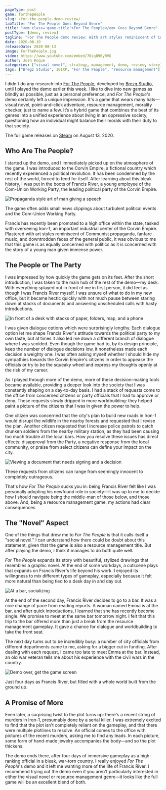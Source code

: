 ```yaml
---
pageType: post
game: forthepeople
slug: /for-the-people-demo-review/
tabTitle: "For The People Goes Beyond Genre"
title: "<em class='game-title'>For The People</em> Goes Beyond Genre"
postType: [demo, review]
tagline: "For The People demo review: With art styles reminiscent of Communist propaganda, fanfare music, and downtrodden faces of the general public, this game is as concerned with politics as it is with the story of a young man given immense power."
date: 2020-08-10
releaseDate: 2020-08-13
image: ForThePeople.jpg
video: https://www.youtube.com/embed/76sqB96yRVQ
author: Josh Roque
categories: ["visual novel", strategy, management, demo, review, story]
tags: ["Bregz Studio", 101XP, "For the People", "resource management"]
---
```


I didn't do any research into [For The People](https://store.101xp.com/forthepeople/en/), developed by [Brezg Studio](https://twitter.com/forthepeoplegme), until I played the demo earlier this week. I like to dive into new games as blindly as possible, just as a personal preference, and _For The People_'s demo certainly left a unique impression. It's a game that wears many hats—visual novel, point-and-click adventure, resource management, morality checker, just to name a few. It’s a hybrid game that combines the best of its genres into a unified experience about living in an oppressive society, questioning how an individual might balance their morals with their duty to that society.

The full game releases on [Steam](https://store.steampowered.com/app/1146600/For_the_People/) on August 13, 2020.

## Who Are The People?

I started up the demo, and I immediately picked up on the atmosphere of the game. I was introduced to the Corvin Empire, a fictional country which recently experienced a political revolution. It has been condemned by the rest of the world, forced to fend for itself. After learning about this bleak history, I was put in the boots of Francis River, a young employee of the Com-Union Working Party, the leading political party of the Corvin Empire.

![Propaganda style art of man giving a speech][image0]

<figcaption>The game often adds small news clippings about turbulent political events and the Com-Union Working Party.</figcaption>

Francis has recently been promoted to a high office within the state, tasked with overseeing Iron-1, an important industrial center of the Corvin Empire. Plastered with art styles reminiscent of Communist propaganda, fanfare music, and downtrodden faces of the general public, it was obvious to me that this game is as equally concerned with politics as it is concerned with the story of a young man given immense power.

## The People or The Party

I was impressed by how quickly the game gets on its feet. After the short introduction, I was taken to the main hub of the rest of the demo—my desk. With everything splayed out in front of me in first person, it did feel as though I was Francis River myself. I was unsure of what to do in my new office, but it became hectic quickly with not much pause between staring down at stacks of documents and answering unscheduled calls with hasty introductions.

![In front of a desk with stacks of paper, folders, map, and a phone][image1]

I was given dialogue options which were surprisingly lengthy. Each dialogue option let me shape Francis River's attitude towards the political party to my own taste, but at times it also led me down a different branch of dialogue where I was scolded. Even though the game had to, by its design principle, keep the number of dialogue decisions low, it nonetheless made each decision a weighty one: I was often asking myself whether I should hide my sympathies towards the Corvin Empire's citizens in order to appease the officials or try to be the squeaky wheel and express my thoughts openly at the risk of my career.

As I played through more of the demo, more of these decision-making tools became available, providing a deeper look into the society that I was constantly shaping on a day-to-day basis. I had a stack of requests come to the office from concerned citizens or party officials that I had to approve or deny. These requests slowly dripped in more worldbuilding: they helped paint a picture of the citizens that I was in given the power to help.

One citizen was concerned that the city's plan to build new roads in Iron-1 would disrupt the wildlife in the nearby forests and requested that I revise the plan. Another citizen requested that I increase police patrols to catch drunken soldiers from the nearby military station, as they had been causing too much trouble at the local bars. How you resolve these issues has direct effects: disapproval from the Party, a negative response from the local community, or praise from select citizens can define your impact on the city.

![Viewing a document that needs signing and a decision][image2]

<figcaption>These requests from citizens can range from seemingly innocent to completely outrageous.</figcaption>

That's how _For The People_ sucks you in: being Francis River felt like I was personally adopting his newfound role in society—it was up to me to decide how I should navigate being the middle-man of those below, and those above. And, being a resource management game, my actions had clear consequences.

## The "Novel" Aspect

One of the things that drew me to _For The People_ is that it calls itself a "social novel." I can understand how there could be doubt about this statement, given that the game is also a resource management title. But after playing the demo, I think it manages to do both quite well.

_For The People_ expands its story with beautiful, stylized drawings that resembles a graphic novel. At the end of some workdays, a cutscene plays that expands on Francis River's life beyond his work. I enjoyed its willingness to mix different types of gameplay, especially because it felt more natural than being tied to a desk day in and day out.

![At a bar, socializing][image3]

At the end of the second day, Francis River decides to go to a bar. It was a nice change of pace from reading reports. A woman named Emma is at the bar, and after quick introductions, I learned that she has recently become single. We promise to meet at the same bar tomorrow night. I felt that this trip to the bar offered more than just a break from the resource management gameplay. It gave a chance for dialogue and worldbuilding to take the front seat.

The next day turns out to be incredibly busy: a number of city officials from different departments came to me, asking for a bigger cut in funding. After dealing with each request, I came too late to meet Emma at the bar. Instead, an old war veteran tells me about his experience with the civil wars in the country.

![Demo over, get the game screen][image4]

<figcaption>Just four days as Francis River, but filled with a whole world built from the ground up.</figcaption>

## A Promise of More

Even later, a surprising twist to the plot turns up: there's a recent string of murders in Iron-1, presumably done by a serial killer. I was extremely excited to find that the plot isn't completely reliant on the gameplay, and that there were multiple plotlines to resolve. An official comes to the office with pictures of the recent murders, asking me to find any leads. In each picture, some form of hand-made jewelry accompanies the body—and so the plot thickens.

The demo ends there, after four days of immersive gameplay as a high-ranking official in a bleak, war-torn country. I really enjoyed _For The People_'s demo and it left me wanting more of the life of Francis River. I recommend trying out the demo even if you aren't particularly interested in either the visual novel or resource management genre—it looks like the full game will be an excellent blend of both.

[image0]: ../../../images/post/forthepeople/ForThePeople0.jpg
[image1]: ../../../images/post/forthepeople/ForThePeople1.jpg
[image2]: ../../../images/post/forthepeople/ForThePeople2.jpg
[image3]: ../../../images/post/forthepeople/ForThePeople3.jpg
[image4]: ../../../images/post/forthepeople/ForThePeople4.jpg
